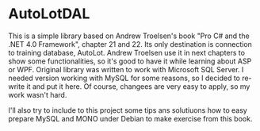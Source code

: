# AutoLotDAL

This is a simple library based on Andrew Troelsen's book "Pro C# and the .NET 4.0 Framework", chapter 21 and 22. Its only destination is connection to training database, AutoLot. Andrew Troelsen use it in next chapters to show some functionalities, so it's good to have it while learning about ASP or WPF.
Original library was written to work with Microsoft SQL Server. I needed version working with MySQL for some reasons, so I decided to re-write it and put it here. Of course, changees are very easy to apply, so my work wasn't hard.

I'll also try to include to this project some tips ans solutiuons how to easy prepare MySQL and MONO under Debian to make exercise from this book.
